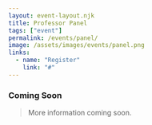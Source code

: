 ```yaml
---
layout: event-layout.njk
title: Professor Panel
tags: ["event"]
permalink: /events/panel/
image: /assets/images/events/panel.png
links:
  - name: "Register"
    link: "#"
---
```


### Coming Soon
> More information coming soon.
